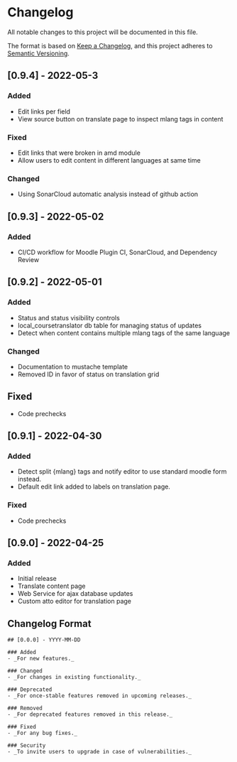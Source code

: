 # Changelog

All notable changes to this project will be documented in this file.

The format is based on [Keep a Changelog](https://keepachangelog.com/en/1.0.0/),
and this project adheres to [Semantic Versioning](https://semver.org/spec/v2.0.0.html).

## [0.9.4] - 2022-05-3

### Added
- Edit links per field
- View source button on translate page to inspect mlang tags in content

### Fixed
- Edit links that were broken in amd module
- Allow users to edit content in different languages at same time

### Changed
- Using SonarCloud automatic analysis instead of github action

## [0.9.3] - 2022-05-02

### Added
- CI/CD workflow for Moodle Plugin CI, SonarCloud, and Dependency Review

## [0.9.2] - 2022-05-01

### Added
- Status and status visibility controls
- local_coursetranslator db table for managing status of updates
- Detect when content contains multiple mlang tags of the same language

### Changed
- Documentation to mustache template
- Removed ID in favor of status on translation grid

## Fixed
- Code prechecks

## [0.9.1] - 2022-04-30

### Added
- Detect split {mlang} tags and notify editor to use standard moodle form instead.
- Default edit link added to labels on translation page.

### Fixed
- Code prechecks

## [0.9.0] - 2022-04-25

### Added
- Initial release
- Translate content page
- Web Service for ajax database updates
- Custom atto editor for translation page

## Changelog Format

```
## [0.0.0] - YYYY-MM-DD

### Added
- _For new features._

### Changed
- _For changes in existing functionality._

### Deprecated
- _For once-stable features removed in upcoming releases._

### Removed
- _For deprecated features removed in this release._

### Fixed
- _For any bug fixes._

### Security
- _To invite users to upgrade in case of vulnerabilities._
```